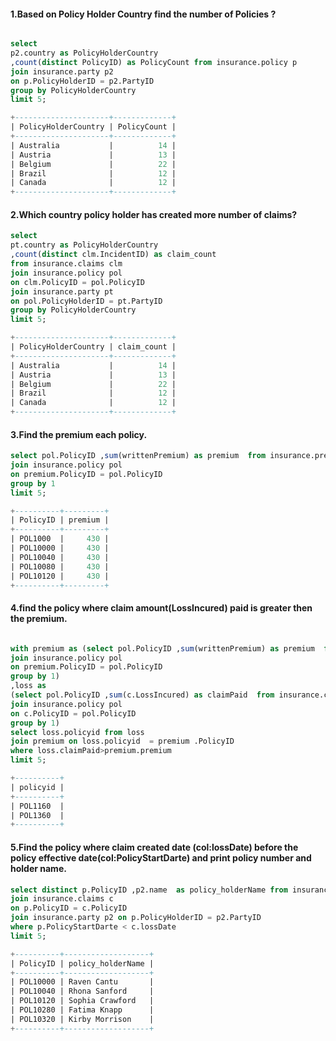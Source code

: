 #### 1.Based on Policy Holder Country  find the number of Policies ?
```sql  

select
p2.country as PolicyHolderCountry
,count(distinct PolicyID) as PolicyCount from insurance.policy p 
join insurance.party p2 
on p.PolicyHolderID = p2.PartyID 
group by PolicyHolderCountry
limit 5;

+---------------------+-------------+
| PolicyHolderCountry | PolicyCount |
+---------------------+-------------+
| Australia           |          14 |
| Austria             |          13 |
| Belgium             |          22 |
| Brazil              |          12 |
| Canada              |          12 |
+---------------------+-------------+

```

#### 2.Which country policy holder has created more number of claims?
```sql 
select 
pt.country as PolicyHolderCountry 
,count(distinct clm.IncidentID) as claim_count
from insurance.claims clm
join insurance.policy pol 
on clm.PolicyID = pol.PolicyID 
join insurance.party pt 
on pol.PolicyHolderID = pt.PartyID 
group by PolicyHolderCountry
limit 5;

+---------------------+-------------+
| PolicyHolderCountry | claim_count |
+---------------------+-------------+
| Australia           |          14 |
| Austria             |          13 |
| Belgium             |          22 |
| Brazil              |          12 |
| Canada              |          12 |
+---------------------+-------------+
```

#### 3.Find the premium each policy.
```sql
select pol.PolicyID ,sum(writtenPremium) as premium  from insurance.premium premium 
join insurance.policy pol 
on premium.PolicyID = pol.PolicyID 
group by 1
limit 5;

+----------+---------+
| PolicyID | premium |
+----------+---------+
| POL1000  |     430 |
| POL10000 |     430 |
| POL10040 |     430 |
| POL10080 |     430 |
| POL10120 |     430 |
+----------+---------+

```


#### 4.find the policy where claim amount(LossIncured) paid is greater then the premium.

```sql 

with premium as (select pol.PolicyID ,sum(writtenPremium) as premium  from insurance.premium premium 
join insurance.policy pol 
on premium.PolicyID = pol.PolicyID 
group by 1)
,loss as
(select pol.PolicyID ,sum(c.LossIncured) as claimPaid  from insurance.claims c   
join insurance.policy pol
on c.PolicyID = pol.PolicyID 
group by 1)
select loss.policyid from loss
join premium on loss.policyid  = premium .PolicyID 
where loss.claimPaid>premium.premium
limit 5;

+----------+
| policyid |
+----------+
| POL1160  |
| POL1360  |
+----------+
```
#### 5.Find the policy where claim created date (col:lossDate) before the policy effective date(col:PolicyStartDarte) and print policy number and holder name.

```sql
select distinct p.PolicyID ,p2.name  as policy_holderName from insurance.policy p 
join insurance.claims c 
on p.PolicyID = c.PolicyID 
join insurance.party p2 on p.PolicyHolderID = p2.PartyID 
where p.PolicyStartDarte < c.lossDate
limit 5;

+----------+-------------------+
| PolicyID | policy_holderName |
+----------+-------------------+
| POL10000 | Raven Cantu       |
| POL10040 | Rhona Sanford     |
| POL10120 | Sophia Crawford   |
| POL10280 | Fatima Knapp      |
| POL10320 | Kirby Morrison    |
+----------+-------------------+

```
